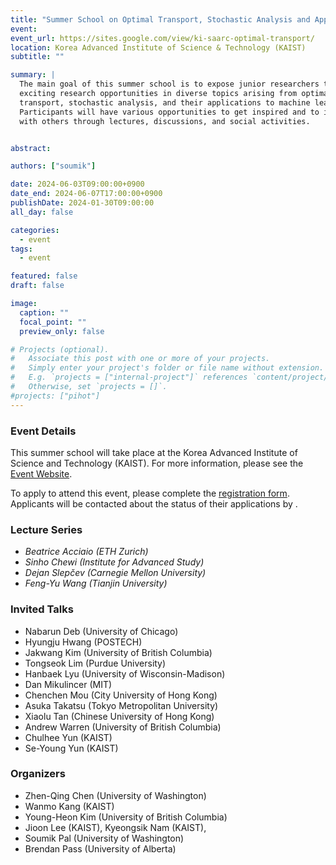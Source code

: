 ```yaml
---
title: "Summer School on Optimal Transport, Stochastic Analysis and Applications to Machine Learning"
event:
event_url: https://sites.google.com/view/ki-saarc-optimal-transport/
location: Korea Advanced Institute of Science & Technology (KAIST)
subtitle: ""

summary: |
  The main goal of this summer school is to expose junior researchers to the
  exciting research opportunities in diverse topics arising from optimal
  transport, stochastic analysis, and their applications to machine learning.
  Participants will have various opportunities to get inspired and to interact
  with others through lectures, discussions, and social activities.


abstract:

authors: ["soumik"]

date: 2024-06-03T09:00:00+0900
date_end: 2024-06-07T17:00:00+0900
publishDate: 2024-01-30T09:00:00
all_day: false

categories:
  - event
tags:
  - event

featured: false
draft: false

image:
  caption: ""
  focal_point: ""
  preview_only: false

# Projects (optional).
#   Associate this post with one or more of your projects.
#   Simply enter your project's folder or file name without extension.
#   E.g. `projects = ["internal-project"]` references `content/project/deep-learning/index.md`.
#   Otherwise, set `projects = []`.
#projects: ["pihot"]
---
```


### Event Details
This summer school will take place at the Korea Advanced Institute of Science
and Technology (KAIST). For more information, please see the [Event
Website](https://sites.google.com/view/ki-saarc-optimal-transport/home).

To apply to attend this event, please complete the [registration
form](https://ubc.ca1.qualtrics.com/jfe/form/SV_4TJ7Fe2M0Sdc9TM). Applicants
will be contacted about the status of their applications by <DATE>.

### Lecture Series
  * _Beatrice Acciaio (ETH Zurich)_
  * _Sinho Chewi (Institute for Advanced Study)_
  * _Dejan Slepčev (Carnegie Mellon University)_
  * _Feng-Yu Wang (Tianjin University)_

### Invited Talks
  * Nabarun Deb (University of Chicago)
  * Hyungju Hwang (POSTECH) 
  * Jakwang Kim (University of British Columbia)
  * Tongseok Lim (Purdue University) 
  * Hanbaek Lyu (University of Wisconsin-Madison)
  * Dan Mikulincer (MIT)
  * Chenchen Mou (City University of Hong Kong)
  * Asuka Takatsu (Tokyo Metropolitan University)
  * Xiaolu Tan (Chinese University of Hong Kong)
  * Andrew Warren (University of British Columbia)
  * Chulhee Yun (KAIST)
  * Se-Young Yun (KAIST)

### Organizers

 * Zhen-Qing Chen (University of Washington)
 * Wanmo Kang  (KAIST)
 * Young-Heon Kim (University of British Columbia)
 * Jioon Lee (KAIST), Kyeongsik Nam (KAIST),
 * Soumik Pal (University of Washington)
 * Brendan Pass (University of Alberta)


